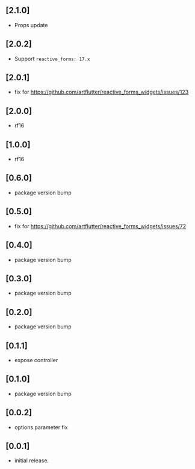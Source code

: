 ## [2.1.0]

* Props update

## [2.0.2]

* Support `reactive_forms: 17.x`

## [2.0.1]

* fix for https://github.com/artflutter/reactive_forms_widgets/issues/123

## [2.0.0]

* rf16

## [1.0.0]

* rf16

## [0.6.0]

* package version bump

## [0.5.0]

* fix for https://github.com/artflutter/reactive_forms_widgets/issues/72

## [0.4.0]

* package version bump

## [0.3.0]

* package version bump

## [0.2.0]

* package version bump

## [0.1.1]

* expose controller

## [0.1.0]

* package version bump

## [0.0.2]

* options parameter fix

## [0.0.1]

* initial release.